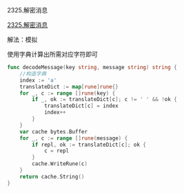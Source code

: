 2325.解密消息

[2325.解密消息](https://leetcode.cn/problems/decode-the-message/)



解法：模拟

使用字典计算出所需对应字符即可

```go
func decodeMessage(key string, message string) string {
	//构造字典
	index := 'a'
	translateDict := map[rune]rune{}
	for _, c := range []rune(key) {
		if _, ok := translateDict[c]; c != ' ' && !ok {
			translateDict[c] = index
			index++
		}
	}
	var cache bytes.Buffer
	for _, c := range []rune(message) {
		if repl, ok := translateDict[c]; ok {
			c = repl
		}
		cache.WriteRune(c)
	}
	return cache.String()
}
```
